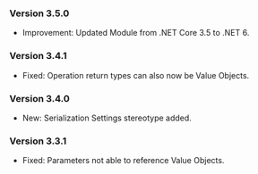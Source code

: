 ### Version 3.5.0

- Improvement: Updated Module from .NET Core 3.5 to .NET 6.

### Version 3.4.1

- Fixed: Operation return types can also now be Value Objects.

### Version 3.4.0

- New: Serialization Settings stereotype added.

### Version 3.3.1

- Fixed: Parameters not able to reference Value Objects.
